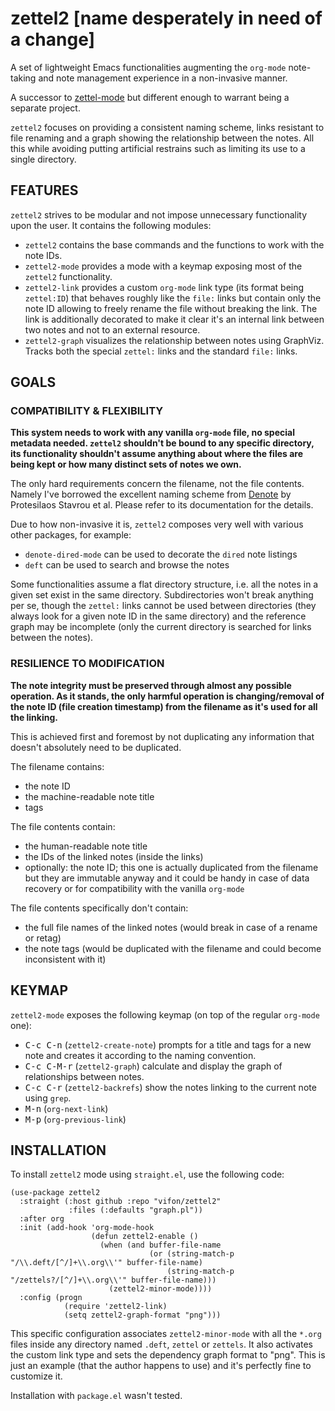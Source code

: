 zettel2 [name desperately in need of a change]
==============================================

A set of lightweight Emacs functionalities augmenting the `org-mode`
note-taking and note management experience in a non-invasive manner.

A successor to [zettel-mode](https://github.com/vifon/zettel-mode) but
different enough to warrant being a separate project.

`zettel2` focuses on providing a consistent naming scheme, links
resistant to file renaming and a graph showing the relationship
between the notes.  All this while avoiding putting artificial
restrains such as limiting its use to a single directory.

FEATURES
--------

`zettel2` strives to be modular and not impose unnecessary
functionality upon the user.  It contains the following modules:

* `zettel2` contains the base commands and the functions to work with
  the note IDs.
* `zettel2-mode` provides a mode with a keymap exposing most of the
  `zettel2` functionality.
* `zettel2-link` provides a custom `org-mode` link type (its format
  being `zettel:ID`) that behaves roughly like the `file:` links but
  contain only the note ID allowing to freely rename the file without
  breaking the link.  The link is additionally decorated to make it
  clear it's an internal link between two notes and not to an
  external resource.
* `zettel2-graph` visualizes the relationship between notes using
  GraphViz.  Tracks both the special `zettel:` links and the standard
  `file:` links.

GOALS
-----

### COMPATIBILITY & FLEXIBILITY

**This system needs to work with any vanilla `org-mode` file, no
special metadata needed.  `zettel2` shouldn't be bound to any specific
directory, its functionality shouldn't assume anything about where the
files are being kept or how many distinct sets of notes we own.**

The only hard requirements concern the filename, not the file
contents.  Namely I've borrowed the excellent naming scheme from
[Denote][1] by Protesilaos Stavrou et al.  Please refer to its
documentation for the details.

[1]: https://protesilaos.com/emacs/denote

Due to how non-invasive it is, `zettel2` composes very well with
various other packages, for example:

- `denote-dired-mode` can be used to decorate the `dired` note listings
- `deft` can be used to search and browse the notes

Some functionalities assume a flat directory structure, i.e. all the
notes in a given set exist in the same directory.
Subdirectories won't break anything per se, though the `zettel:` links
cannot be used between directories (they always look for a given note
ID in the same directory) and the reference graph may be incomplete
(only the current directory is searched for links between the notes).

### RESILIENCE TO MODIFICATION

**The note integrity must be preserved through almost any possible
operation.  As it stands, the only harmful operation is
changing/removal of the note ID (file creation timestamp) from the
filename as it's used for all the linking.**

This is achieved first and foremost by not duplicating any information
that doesn't absolutely need to be duplicated.

The filename contains:

- the note ID
- the machine-readable note title
- tags

The file contents contain:

- the human-readable note title
- the IDs of the linked notes (inside the links)
- optionally: the note ID; this one is actually duplicated from the
  filename but they are immutable anyway and it could be handy in case
  of data recovery or for compatibility with the vanilla `org-mode`

The file contents specifically don't contain:

- the full file names of the linked notes (would break in case of
  a rename or retag)
- the note tags (would be duplicated with the filename and could
  become inconsistent with it)

KEYMAP
------

`zettel2-mode` exposes the following keymap (on top of the regular
`org-mode` one):

- <kbd>C-c C-n</kbd> (`zettel2-create-note`) prompts for a title and
  tags for a new note and creates it according to the
  naming convention.
- <kbd>C-c C-M-r</kbd> (`zettel2-graph`) calculate and display the
  graph of relationships between notes.
- <kbd>C-c C-r</kbd> (`zettel2-backrefs`) show the notes linking to
  the current note using `grep`.
- <kbd>M-n</kbd> (`org-next-link`)
- <kbd>M-p</kbd> (`org-previous-link`)

INSTALLATION
------------

To install `zettel2` mode using `straight.el`, use the following code:

```elisp
(use-package zettel2
  :straight (:host github :repo "vifon/zettel2"
             :files (:defaults "graph.pl"))
  :after org
  :init (add-hook 'org-mode-hook
                  (defun zettel2-enable ()
                    (when (and buffer-file-name
                               (or (string-match-p "/\\.deft/[^/]+\\.org\\'" buffer-file-name)
                                   (string-match-p "/zettels?/[^/]+\\.org\\'" buffer-file-name)))
                      (zettel2-minor-mode))))
  :config (progn
            (require 'zettel2-link)
            (setq zettel2-graph-format "png")))
```

This specific configuration associates `zettel2-minor-mode` with all the
`*.org` files inside any directory named `.deft`, `zettel` or
`zettels`.  It also activates the custom link type and sets the
dependency graph format to "png".  This is just an example (that the
author happens to use) and it's perfectly fine to customize it.

Installation with `package.el` wasn't tested.
